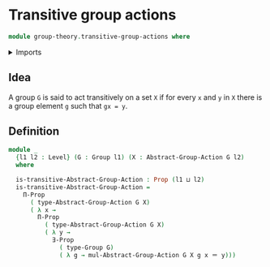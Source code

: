 # Transitive group actions

```agda
module group-theory.transitive-group-actions where
```

<details><summary>Imports</summary>

```agda
open import foundation.existential-quantification
open import foundation.identity-types
open import foundation.propositions
open import foundation.universe-levels

open import group-theory.group-actions
open import group-theory.groups
```

</details>

## Idea

A group `G` is said to act transitively on a set `X` if for every `x` and `y` in
`X` there is a group element `g` such that `gx = y`.

## Definition

```agda
module _
  {l1 l2 : Level} (G : Group l1) (X : Abstract-Group-Action G l2)
  where

  is-transitive-Abstract-Group-Action : Prop (l1 ⊔ l2)
  is-transitive-Abstract-Group-Action =
    Π-Prop
      ( type-Abstract-Group-Action G X)
      ( λ x →
        Π-Prop
          ( type-Abstract-Group-Action G X)
          ( λ y →
            ∃-Prop
              ( type-Group G)
              ( λ g → mul-Abstract-Group-Action G X g x ＝ y)))
```
